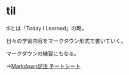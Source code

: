 # til
tilとは「Today I Learned」の略。

日々の学習内容をマークダウン形式で書いていく。

マークダウンの練習にもなる。

→[Markdown記法 チートシート](https://gist.github.com/mignonstyle/083c9e1651d7734f84c99b8cf49d57fa#file-markdown-cheatsheet-md)
